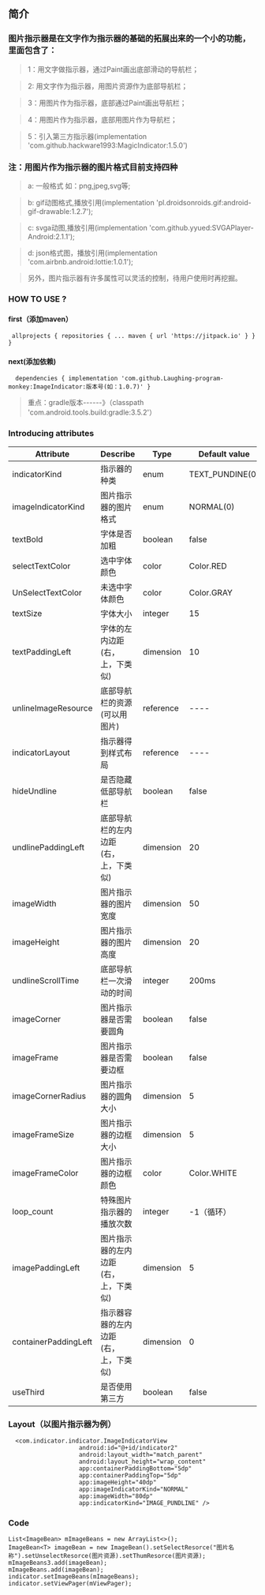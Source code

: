 ## 简介 
### 图片指示器是在文字作为指示器的基础的拓展出来的一个小的功能，里面包含了：
> 1：用文字做指示器，通过Paint画出底部滑动的导航栏；

> 2: 用文字作为指示器，用图片资源作为底部导航栏；

> 3：用图片作为指示器，底部通过Paint画出导航栏；

> 4：用图片作为指示器，底部用图片作为导航栏；

> 5：引入第三方指示器(implementation 'com.github.hackware1993:MagicIndicator:1.5.0')
### 注：用图片作为指示器的图片格式目前支持四种
> a:  一般格式 如：png,jpeg,svg等;

> b:  gif动图格式,播放引用(implementation 'pl.droidsonroids.gif:android-gif-drawable:1.2.7');

> c:  svga动图,播放引用(implementation 'com.github.yyued:SVGAPlayer-Android:2.1.1');

> d:  json格式图，播放引用(implementation 'com.airbnb.android:lottie:1.0.1');

> 另外，图片指示器有许多属性可以灵活的控制，待用户使用时再挖掘。
### HOW TO USE ?
#### first（添加maven）
` allprojects {
		repositories {
			...
			maven { url 'https://jitpack.io' }
		}
	}`  

#### next(添加依赖)
`  dependencies {
	        implementation 'com.github.Laughing-program-monkey:ImageIndicator:版本号(如：1.0.7)'
	}` 
	
> 重点：gradle版本------》（classpath 'com.android.tools.build:gradle:3.5.2'）
### Introducing attributes
Attribute  | Describe  | Type | Default value | Must
---- | ----- |  --- | ---- | -----
indicatorKind  | 指示器的种类 |  enum  | TEXT_PUNDINE(0) | NO
imageIndicatorKind  | 图片指示器的图片格式 |  enum  | NORMAL(0) | NO
textBold  | 字体是否加粗 |  boolean  | false | NO
selectTextColor  | 选中字体颜色 |  color  | Color.RED | NO
UnSelectTextColor  | 未选中字体颜色 |  color  | Color.GRAY | NO
textSize  | 字体大小 |  integer  | 15 | NO
textPaddingLeft  | 字体的左内边距(右，上，下类似) |  dimension  | 10 | NO
unlineImageResource  | 底部导航栏的资源(可以用图片) |  reference  | ---- | NO
indicatorLayout  | 指示器得到样式布局 |  reference  | ---- | NO
hideUndline  | 是否隐藏低部导航栏 |  boolean  | false | NO
undlinePaddingLeft  | 底部导航栏的左内边距(右，上，下类似) |  dimension  | 20 | NO
imageWidth  | 图片指示器的图片宽度 |  dimension  | 50 | NO
imageHeight  | 图片指示器的图片高度 |  dimension  | 20 | NO
undlineScrollTime  | 底部导航栏一次滑动的时间 |  integer  | 200ms | NO
imageCorner  | 图片指示器是否需要圆角 |  boolean  | false | NO
imageFrame  | 图片指示器是否需要边框 |  boolean  | false | NO
imageCornerRadius  | 图片指示器的圆角大小 |  dimension  | 5 | NO
imageFrameSize  | 图片指示器的边框大小 |  dimension  | 5 | NO
imageFrameColor  | 图片指示器的边框颜色 |  color  | Color.WHITE | NO
loop_count  | 特殊图片指示器的播放次数 |  integer  | -1（循环） | NO
imagePaddingLeft  | 图片指示器的左内边距(右，上，下类似) |  dimension  | 5 | NO
containerPaddingLeft | 指示器容器的左内边距(右，上，下类似) | dimension | 0 | NO 
useThird  | 是否使用第三方 |  boolean  | false | NO

### Layout（以图片指示器为例）
```
  <com.indicator.indicator.ImageIndicatorView
                    android:id="@+id/indicator2"
                    android:layout_width="match_parent"
                    android:layout_height="wrap_content"
                    app:containerPaddingBottom="5dp"
                    app:containerPaddingTop="5dp"
                    app:imageHeight="40dp"
                    app:imageIndicatorKind="NORMAL"
                    app:imageWidth="80dp"
                    app:indicatorKind="IMAGE_PUNDLINE" />
```
### Code
``` 
List<ImageBean> mImageBeans = new ArrayList<>();
ImageBean<T> imageBean = new ImageBean().setSelectResorce("图片名称").setUnselectResorce(图片资源).setThumResorce(图片资源);
mImageBeans3.add(imageBean);
mImageBeans.add(imageBean);
indicator.setImageBeans(mImageBeans);
indicator.setViewPager(mViewPager); 
```
